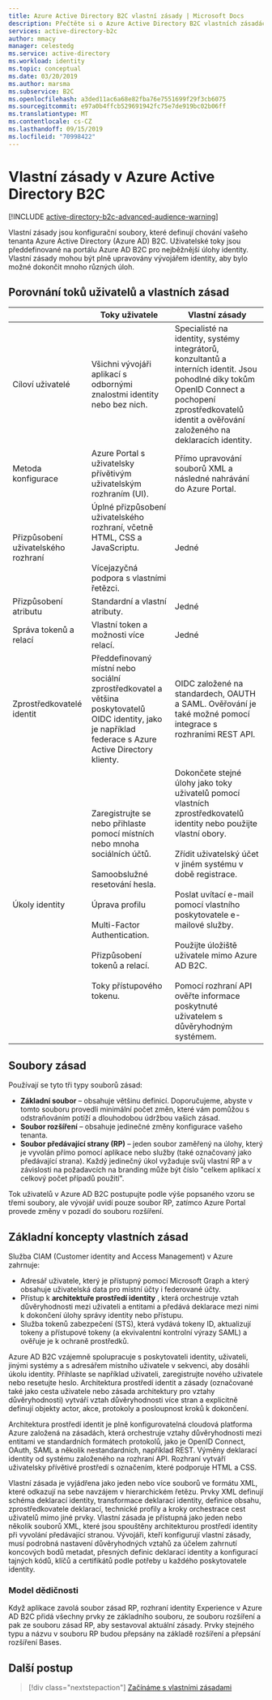 ```yaml
---
title: Azure Active Directory B2C vlastní zásady | Microsoft Docs
description: Přečtěte si o Azure Active Directory B2C vlastních zásadách.
services: active-directory-b2c
author: mmacy
manager: celestedg
ms.service: active-directory
ms.workload: identity
ms.topic: conceptual
ms.date: 03/20/2019
ms.author: marsma
ms.subservice: B2C
ms.openlocfilehash: a3ded11ac6a68e82fba76e7551699f29f3cb6075
ms.sourcegitcommit: e97a0b4ffcb529691942fc75e7de919bc02b06ff
ms.translationtype: MT
ms.contentlocale: cs-CZ
ms.lasthandoff: 09/15/2019
ms.locfileid: "70998422"
---
```

# <a name="custom-policies-in-azure-active-directory-b2c"></a>Vlastní zásady v Azure Active Directory B2C

[!INCLUDE [active-directory-b2c-advanced-audience-warning](../../includes/active-directory-b2c-advanced-audience-warning.md)]

Vlastní zásady jsou konfigurační soubory, které definují chování vašeho tenanta Azure Active Directory (Azure AD) B2C. Uživatelské toky jsou předdefinované na portálu Azure AD B2C pro nejběžnější úlohy identity. Vlastní zásady mohou být plně upravovány vývojářem identity, aby bylo možné dokončit mnoho různých úloh.

## <a name="comparing-user-flows-and-custom-policies"></a>Porovnání toků uživatelů a vlastních zásad

| | Toky uživatele | Vlastní zásady |
|-|-------------------|-----------------|
| Cíloví uživatelé | Všichni vývojáři aplikací s odbornými znalostmi identity nebo bez nich. | Specialisté na identity, systémy integrátorů, konzultantů a interních identit. Jsou pohodlné díky tokům OpenID Connect a pochopení zprostředkovatelů identit a ověřování založeného na deklaracích identity. |
| Metoda konfigurace | Azure Portal s uživatelsky přívětivým uživatelským rozhraním (UI). | Přímo upravování souborů XML a následné nahrávání do Azure Portal. |
| Přizpůsobení uživatelského rozhraní | Úplné přizpůsobení uživatelského rozhraní, včetně HTML, CSS a JavaScriptu.<br><br>Vícejazyčná podpora s vlastními řetězci. | Jedné |
| Přizpůsobení atributu | Standardní a vlastní atributy. | Jedné |
| Správa tokenů a relací | Vlastní token a možnosti více relací. | Jedné |
| Zprostředkovatelé identit | Předdefinovaný místní nebo sociální zprostředkovatel a většina poskytovatelů OIDC identity, jako je například federace s Azure Active Directory klienty. | OIDC založené na standardech, OAUTH a SAML.  Ověřování je také možné pomocí integrace s rozhraními REST API. |
| Úkoly identity | Zaregistrujte se nebo přihlaste pomocí místních nebo mnoha sociálních účtů.<br><br>Samoobslužné resetování hesla.<br><br>Úprava profilu<br><br>Multi-Factor Authentication.<br><br>Přizpůsobení tokenů a relací.<br><br>Toky přístupového tokenu. | Dokončete stejné úlohy jako toky uživatelů pomocí vlastních zprostředkovatelů identity nebo použijte vlastní obory.<br><br>Zřídit uživatelský účet v jiném systému v době registrace.<br><br>Poslat uvítací e-mail pomocí vlastního poskytovatele e-mailové služby.<br><br>Použijte úložiště uživatele mimo Azure AD B2C.<br><br>Pomocí rozhraní API ověřte informace poskytnuté uživatelem s důvěryhodným systémem. |

## <a name="policy-files"></a>Soubory zásad

Používají se tyto tři typy souborů zásad:

- **Základní soubor** – obsahuje většinu definicí. Doporučujeme, abyste v tomto souboru provedli minimální počet změn, které vám pomůžou s odstraňováním potíží a dlouhodobou údržbou vašich zásad.
- **Soubor rozšíření** – obsahuje jedinečné změny konfigurace vašeho tenanta.
- **Soubor předávající strany (RP)** – jeden soubor zaměřený na úlohy, který je vyvolán přímo pomocí aplikace nebo služby (také označovaný jako předávající strana). Každý jedinečný úkol vyžaduje svůj vlastní RP a v závislosti na požadavcích na branding může být číslo "celkem aplikací x celkový počet případů použití".

Tok uživatelů v Azure AD B2C postupujte podle výše popsaného vzoru se třemi soubory, ale vývojář uvidí pouze soubor RP, zatímco Azure Portal provede změny v pozadí do souboru rozšíření.

## <a name="custom-policy-core-concepts"></a>Základní koncepty vlastních zásad

Služba CIAM (Customer identity and Access Management) v Azure zahrnuje:

- Adresář uživatele, který je přístupný pomocí Microsoft Graph a který obsahuje uživatelská data pro místní účty i federované účty.
- Přístup k **architektuře prostředí identity** , která orchestruje vztah důvěryhodnosti mezi uživateli a entitami a předává deklarace mezi nimi k dokončení úlohy správy identity nebo přístupu.
- Služba tokenů zabezpečení (STS), která vydává tokeny ID, aktualizují tokeny a přístupové tokeny (a ekvivalentní kontrolní výrazy SAML) a ověřuje je k ochraně prostředků.

Azure AD B2C vzájemně spolupracuje s poskytovateli identity, uživateli, jinými systémy a s adresářem místního uživatele v sekvenci, aby dosáhli úkolu identity. Přihlaste se například uživateli, zaregistrujte nového uživatele nebo resetujte heslo. Architektura prostředí identit a zásady (označované také jako cesta uživatele nebo zásada architektury pro vztahy důvěryhodnosti) vytváří vztah důvěryhodnosti více stran a explicitně definují objekty actor, akce, protokoly a posloupnost kroků k dokončení.

Architektura prostředí identit je plně konfigurovatelná cloudová platforma Azure založená na zásadách, která orchestruje vztahy důvěryhodnosti mezi entitami ve standardních formátech protokolů, jako je OpenID Connect, OAuth, SAML a několik nestandardních, například REST. Výměny deklarací identity od systému založeného na rozhraní API. Rozhraní vytváří uživatelsky přívětivé prostředí s označením, které podporuje HTML a CSS.

Vlastní zásada je vyjádřena jako jeden nebo více souborů ve formátu XML, které odkazují na sebe navzájem v hierarchickém řetězu. Prvky XML definují schéma deklarací identity, transformace deklarací identity, definice obsahu, zprostředkovatele deklarací, technické profily a kroky orchestrace cest uživatelů mimo jiné prvky. Vlastní zásada je přístupná jako jeden nebo několik souborů XML, které jsou spouštěny architekturou prostředí identity při vyvolání předávající stranou. Vývojáři, kteří konfigurují vlastní zásady, musí podrobná nastavení důvěryhodných vztahů za účelem zahrnutí koncových bodů metadat, přesných definic deklarací identity a konfigurací tajných kódů, klíčů a certifikátů podle potřeby u každého poskytovatele identity.

### <a name="inheritance-model"></a>Model dědičnosti

Když aplikace zavolá soubor zásad RP, rozhraní identity Experience v Azure AD B2C přidá všechny prvky ze základního souboru, ze souboru rozšíření a pak ze souboru zásad RP, aby sestavoval aktuální zásady.  Prvky stejného typu a názvu v souboru RP budou přepsány na základě rozšíření a přepsání rozšíření Bases.

## <a name="next-steps"></a>Další postup

> [!div class="nextstepaction"]
> [Začínáme s vlastními zásadami](active-directory-b2c-get-started-custom.md)
